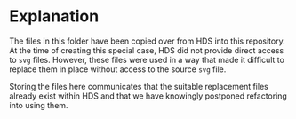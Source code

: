 # Explanation

The files in this folder have been copied over from HDS into this repository. At the time of creating this special case, HDS did not provide direct access to `svg` files. However, these files were used in a way that made it difficult to replace them in place without access to the source `svg` file.

Storing the files here communicates that the suitable replacement files already exist within HDS and that we have knowingly postponed refactoring into using them.
